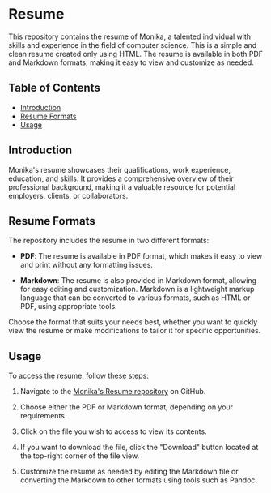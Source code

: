 # Resume

This repository contains the resume of Monika, a talented individual with skills and experience in the field of computer science.  This is a simple and clean resume created only using HTML. The resume is available in both PDF and Markdown formats, making it easy to view and customize as needed.

## Table of Contents
- [Introduction](#introduction)
- [Resume Formats](#resume-formats)
- [Usage](#usage)

## Introduction
Monika's resume showcases their qualifications, work experience, education, and skills. It provides a comprehensive overview of their professional background, making it a valuable resource for potential employers, clients, or collaborators.

## Resume Formats
The repository includes the resume in two different formats:

- **PDF**: The resume is available in PDF format, which makes it easy to view and print without any formatting issues.

- **Markdown**: The resume is also provided in Markdown format, allowing for easy editing and customization. Markdown is a lightweight markup language that can be converted to various formats, such as HTML or PDF, using appropriate tools.

Choose the format that suits your needs best, whether you want to quickly view the resume or make modifications to tailor it for specific opportunities.

## Usage
To access the resume, follow these steps:

1. Navigate to the [Monika's Resume repository](https://github.com/MonikaBadam/Resume) on GitHub.

2. Choose either the PDF or Markdown format, depending on your requirements.

3. Click on the file you wish to access to view its contents.

4. If you want to download the file, click the "Download" button located at the top-right corner of the file view.

5. Customize the resume as needed by editing the Markdown file or converting the Markdown to other formats using tools such as Pandoc.
